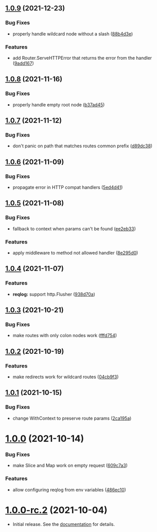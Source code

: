 ## [1.0.9](https://github.com/uptrace/bunrouter/compare/v1.0.8...v1.0.9) (2021-12-23)


### Bug Fixes

* properly handle wildcard node without a slash ([88b4d3e](https://github.com/uptrace/bunrouter/commit/88b4d3ea352c92fc7a87972fc95add8e7f99c328))


### Features

* add Router.ServeHTTPError that returns the error from the handler ([9add167](https://github.com/uptrace/bunrouter/commit/9add167b91c37b42846a486a9965f5212d49bafa))



## [1.0.8](https://github.com/uptrace/bunrouter/compare/v1.0.7...v1.0.8) (2021-11-16)


### Bug Fixes

* properly handle empty root node ([b37ad45](https://github.com/uptrace/bunrouter/commit/b37ad4595c66454f4a768356298c95976e01d7f2))



## [1.0.7](https://github.com/uptrace/bunrouter/compare/v1.0.6...v1.0.7) (2021-11-12)


### Bug Fixes

* don't panic on path that matches routes common prefix ([d89dc38](https://github.com/uptrace/bunrouter/commit/d89dc38defc44bdf4bab13ecb518c2aa42ad9e80))



## [1.0.6](https://github.com/uptrace/bunrouter/compare/v1.0.5...v1.0.6) (2021-11-09)


### Bug Fixes

* propagate error in HTTP compat handlers ([5ed4d41](https://github.com/uptrace/bunrouter/commit/5ed4d41e99e8f6614753393f13e3674df29e7fb9))



## [1.0.5](https://github.com/uptrace/bunrouter/compare/v1.0.4...v1.0.5) (2021-11-08)


### Bug Fixes

* fallback to context when params can't be found ([ee2eb33](https://github.com/uptrace/bunrouter/commit/ee2eb3339ff421dd80566802304a32265f6e28b1))


### Features

* apply middleware to method not allowed handler ([8e295d0](https://github.com/uptrace/bunrouter/commit/8e295d0f01fbdf16061b7a4c53b931e9d709b25b))



## [1.0.4](https://github.com/uptrace/bunrouter/compare/v1.0.3...v1.0.4) (2021-11-07)


### Features

* **reqlog:** support http.Flusher ([938d70a](https://github.com/uptrace/bunrouter/commit/938d70aa4743d3c1492af8421a3fff14df986fa0))



## [1.0.3](https://github.com/uptrace/bunrouter/compare/v1.0.2...v1.0.3) (2021-10-21)


### Bug Fixes

* make routes with only colon nodes work ([fffd754](https://github.com/uptrace/bunrouter/commit/fffd75448f70a508254b0327c933cfda19eac70f))



## [1.0.2](https://github.com/uptrace/bunrouter/compare/v1.0.1...v1.0.2) (2021-10-19)


### Features

* make redirects work for wildcard routes ([04cb9f3](https://github.com/uptrace/bunrouter/commit/04cb9f3fd564d76477dcba7218e29f980503b15d))



## [1.0.1](https://github.com/uptrace/bunrouter/compare/v1.0.0...v1.0.1) (2021-10-15)


### Bug Fixes

* change WithContext to preserve route params ([2ca195a](https://github.com/uptrace/bunrouter/commit/2ca195ac8e7d9242d5110b84ede8d50a360f9a47))



# [1.0.0](https://github.com/uptrace/bunrouter/compare/v1.0.0-rc.2...v1.0.0) (2021-10-14)


### Bug Fixes

* make Slice and Map work on empty request ([609c7a3](https://github.com/uptrace/bunrouter/commit/609c7a3fcb6f5140c1def406efeee01eb0d80a11))


### Features

* allow configuring reqlog from env variables ([486ec10](https://github.com/uptrace/bunrouter/commit/486ec1061ec244559bb072c5b9f78858df8d9fd4))



# [1.0.0-rc.2](https://github.com/uptrace/bunrouter/compare/v1.0.0-rc.1...v1.0.0-rc.2) (2021-10-04)

- Initial release. See the [documentation](https://bunrouter.uptrace.dev/) for details.
